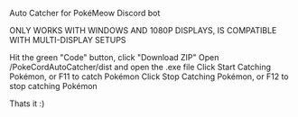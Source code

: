 Auto Catcher for PokéMeow Discord bot

ONLY WORKS WITH WINDOWS AND 1080P DISPLAYS, IS COMPATIBLE WITH MULTI-DISPLAY SETUPS

Hit the green "Code" button, click "Download ZIP"
Open /PokeCordAutoCatcher/dist and open the .exe file
Click Start Catching Pokémon, or F11 to catch Pokémon
Click Stop Catching Pokémon, or F12 to stop catching Pokémon

Thats it :)

